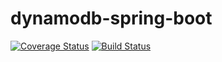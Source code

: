 # dynamodb-spring-boot

[![Coverage Status](https://coveralls.io/repos/github/wonwoo/dynamodb-spring-boot/badge.svg?branch=master)](https://coveralls.io/github/wonwoo/dynamodb-spring-boot?branch=master) [![Build Status](https://travis-ci.org/wonwoo/dynamodb-spring-boot.svg?branch=master)](https://travis-ci.org/wonwoo/dynamodb-spring-boot)
